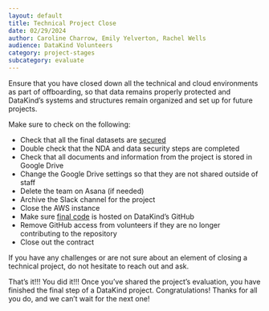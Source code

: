 ```yaml
---
layout: default
title: Technical Project Close
date: 02/29/2024
author: Caroline Charrow, Emily Yelverton, Rachel Wells
audience: DataKind Volunteers
category: project-stages
subcategory: evaluate
---
```


Ensure that you have closed down all the technical and cloud environments as part of offboarding, so that data remains properly protected and DataKind’s systems and structures remain organized and set up for future projects. 


Make sure to check on the following:


* Check that all the final datasets are [secured](/project-stages/evaluate/data_publication_or_destruction)
* Double check that the NDA and data security steps are completed
* Check that all documents and information from the project is stored in Google Drive
* Change the Google Drive settings so that they are not shared outside of staff
* Delete the team on Asana (if needed)
* Archive the Slack channel for the project
* Close the AWS instance
* Make sure [final code](/project-stages/execute/coding_and_working_with_data_at_dataKind) is hosted on DataKind’s GitHub
* Remove GitHub access from volunteers if they are no longer contributing to the repository
* Close out the contract


If you have any challenges or are not sure about an element of closing a technical project, do not hesitate to reach out and ask.


That’s it!!! You did it!!! Once you’ve shared the project’s evaluation, you have finished the final step of a DataKind project. Congratulations! Thanks for all you do, and we can’t wait for the next one!